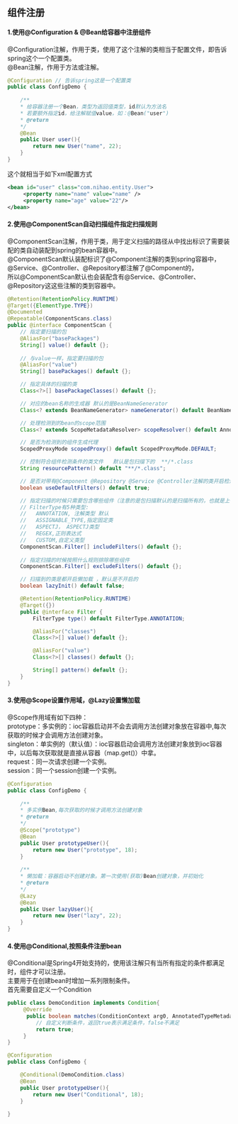 ## 组件注册
#### 1.使用@Configuration & @Bean给容器中注册组件
@Configuration注解，作用于类，使用了这个注解的类相当于配置文件，即告诉spring这个一个配置类。  
@Bean注解，作用于方法或注解。
```Java
@Configuration // 告诉spring这是一个配置类
public class ConfigDemo {
    
    /**
    * 给容器注册一个Bean，类型为返回值类型，id默认为方法名
    * 若要额外指定id，给注解赋值value，如：@Bean("user")
    * @return 
    */
    @Bean
    public User user(){
        return new User("name", 22);
    }
}
```
这个就相当于如下xml配置方式
```xml
<bean id="user" class="com.nihao.entity.User">
     <property name="name" value="name" />
     <property name="age" value="22"/>
</bean>
```
#### 2.使用@ComponentScan自动扫描组件指定扫描规则
@ComponentScan注解，作用于类，用于定义扫描的路径从中找出标识了需要装配的类自动装配到spring的bean容器中。  
@ComponentScan默认装配标识了@Component注解的类到spring容器中，@Service、@Controller、@Repository都注解了@Component的，  
所以@ComponentScan默认也会装配含有@Service、@Controller、@Repository这这些注解的类到容器中。
```Java
@Retention(RetentionPolicy.RUNTIME)
@Target({ElementType.TYPE})
@Documented
@Repeatable(ComponentScans.class)
public @interface ComponentScan {
    // 指定要扫描的包 
    @AliasFor("basePackages")
    String[] value() default {};
    
    // 与value一样，指定要扫描的包 
    @AliasFor("value")
    String[] basePackages() default {};

    // 指定具体的扫描的类
    Class<?>[] basePackageClasses() default {};

    // 对应的bean名称的生成器 默认的是BeanNameGenerator
    Class<? extends BeanNameGenerator> nameGenerator() default BeanNameGenerator.class;

    // 处理检测到的bean的scope范围
    Class<? extends ScopeMetadataResolver> scopeResolver() default AnnotationScopeMetadataResolver.class;

    // 是否为检测到的组件生成代理
    ScopedProxyMode scopedProxy() default ScopedProxyMode.DEFAULT;

    // 控制符合组件检测条件的类文件   默认是包扫描下的  **/*.class
    String resourcePattern() default "**/*.class";

    // 是否对带有@Component @Repository @Service @Controller注解的类开启检测,默认是开启的
    boolean useDefaultFilters() default true;

    // 指定扫描的时候只需要包含哪些组件（注意的是包扫描默认的是扫描所有的，也就是上个配置useDefaultFilters，所以需要设置为false） 
    // FilterType有5种类型:
    //   ANNOTATION, 注解类型 默认
    //   ASSIGNABLE_TYPE,指定固定类
    //   ASPECTJ， ASPECTJ类型
    //   REGEX,正则表达式
    //   CUSTOM,自定义类型
    ComponentScan.Filter[] includeFilters() default {};
    
    // 指定扫描的时候按照什么规则排除哪些组件
    ComponentScan.Filter[] excludeFilters() default {};

    // 扫描到的类是都开启懒加载 ，默认是不开启的
    boolean lazyInit() default false;

    @Retention(RetentionPolicy.RUNTIME)
    @Target({})
    public @interface Filter {
        FilterType type() default FilterType.ANNOTATION;

        @AliasFor("classes")
        Class<?>[] value() default {};

        @AliasFor("value")
        Class<?>[] classes() default {};

        String[] pattern() default {};
    }
}
```
#### 3.使用@Scope设置作用域，@Lazy设置懒加载
@Scope作用域有如下四种：  
prototype：多实例的：ioc容器启动并不会去调用方法创建对象放在容器中,每次获取的时候才会调用方法创建对象。  
singleton：单实例的（默认值）：ioc容器启动会调用方法创建对象放到ioc容器中，以后每次获取就是直接从容器（map.get()）中拿。  
request：同一次请求创建一个实例。  
session：同一个session创建一个实例。
```Java
@Configuration
public class ConfigDemo {
    
    /**
    * 多实例Bean,每次获取的时候才调用方法创建对象
    * @return 
    */
    @Scope("prototype")
    @Bean
    public User prototypeUser(){
        return new User("prototype", 18);
    }
    
    /**
    * 懒加载：容器启动不创建对象。第一次使用(获取)Bean创建对象，并初始化
    * @return 
    */
    @Lazy
    @Bean
    public User lazyUser(){ 
        return new User("lazy", 22); 
    }
}
```
#### 4.使用@Conditional,按照条件注册bean
@Conditional是Spring4开始支持的，使用该注解只有当所有指定的条件都满足时，组件才可以注册。  
主要用于在创建bean时增加一系列限制条件。  
首先需要自定义一个Condition
```Java
public class DemoCondition implements Condition{
     @Override
      public boolean matches(ConditionContext arg0, AnnotatedTypeMetadata arg1) { 
         // 自定义判断条件，返回true表示满足条件，false不满足
         return true; 
     }
}
```
```Java
@Configuration
public class ConfigDemo {

    @Conditional(DemoCondition.class)
    @Bean
    public User prototypeUser(){
        return new User("Conditional", 18);
    }
    
}
```
